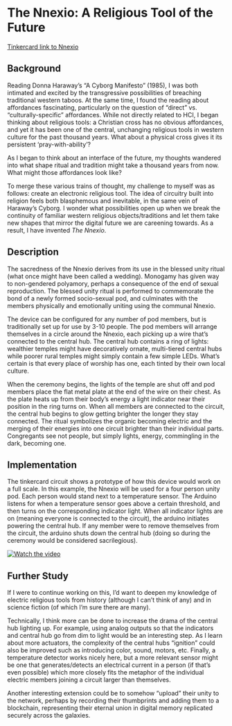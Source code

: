 # The Nnexio: A Religious Tool of the Future

[Tinkercard link to Nnexio](https://www.tinkercad.com/things/kesA7uzwMNh-copy-of-creative-lab-1-104-336/editel?sharecode=ItRCor6-ObHgM5pdrbiHikPPvoi8U7YYqKcb01NzBUs)

## Background
Reading Donna Haraway’s “A Cyborg Manifesto” (1985), I was both intimated and excited by the transgressive possibilities of breaching traditional western taboos. At the same time, I found the reading about affordances fascinating, particularly on the question of “direct” vs. “culturally-specific” affordances. While not directly related to HCI, I began thinking about religious tools: a Christian cross has no obvious affordances, and yet it has been one of the central, unchanging religious tools in western culture for the past thousand years. What about a physical cross gives it its persistent ‘pray-with-ability’?

As I began to think about an interface of the future, my thoughts wandered into what shape ritual and tradition might take a thousand years from now. What might those affordances look like?

To merge these various trains of thought, my challenge to myself was as follows: create an electronic religious tool. The idea of circuitry built into religion feels both blasphemous and inevitable, in the same vein of Haraway’s Cyborg. I wonder what possibilities open up when we break the continuity of familiar western religious objects/traditions and let them take new shapes that mirror the digital future we are careening towards. As a result, I have invented _The Nnexio_.

## Description
The sacredness of the Nnexio derives from its use in the blessed unity ritual (what once might have been called a wedding). Monogamy has given way to non-gendered polyamory, perhaps a consequence of the end of sexual reproduction. The blessed unity ritual is performed to commemorate the bond of a newly formed socio-sexual pod, and culminates with the members physically and emotionally uniting using the communal Nnexio. 

The device can be configured for any number of pod members, but is traditionally set up for use by 3-10 people. The pod members will arrange themselves in a circle around the Nnexio, each picking up a wire that’s connected to the central hub. The central hub contains a ring of lights: wealthier temples might have decoratively ornate, multi-tiered central hubs while poorer rural temples might simply contain a few simple LEDs. What’s certain is that every place of worship has one, each tinted by their own local culture.

When the ceremony begins, the lights of the temple are shut off and pod members place the flat metal plate at the end of the wire on their chest. As the plate heats up from their body’s energy a light indicator near their position in the ring turns on. When all members are connected to the circuit, the central hub begins to glow getting brighter the longer they stay connected. The ritual symbolizes the organic becoming electric and the merging of their energies into one circuit brighter than their individual parts. Congregants see not people, but simply lights, energy, commingling in the dark, becoming one. 

## Implementation
The tinkercard circuit shows a prototype of how this device would work on a full scale. In this example, the Nnexio will be used for a four person unity pod. Each person would stand next to a temperature sensor. The Arduino listens for when a temperature sensor goes above a certain threshold, and then turns on the corresponding indicator light. When all indicator lights are on (meaning everyone is connected to the circuit), the arduino initiates powering the central hub. If any member were to remove themselves from the circuit, the arduino shuts down the central hub (doing so during the ceremony would be considered sacrilegious).


[![Watch the video](https://cdn.loom.com/sessions/thumbnails/012dae8194454ed78a5ba57c2c01ede1-with-play.gif)](https://www.loom.com/embed/012dae8194454ed78a5ba57c2c01ede1)

## Further Study
If I were to continue working on this, I’d want to deepen my knowledge of electric religious tools from history (although I can’t think of any) and in science fiction (of which I’m sure there are many). 

Technically, I think more can be done to increase the drama of the central hub lighting up. For example, using analog outputs so that the indicators and central hub go from dim to light would be an interesting step. As I learn about more actuators, the complexity of the central hubs “ignition” could also be improved such as introducing color, sound, motors, etc. Finally, a temperature detector works nicely here, but a more relevant sensor might be one that generates/detects an electrical current in a person (if that’s even possible) which more closely fits the metaphor of the individual electric members joining a circuit larger than themselves.

Another interesting extension could be to somehow “upload” their unity to the network, perhaps by recording their thumbprints and adding them to a blockchain, representing their eternal union in digital memory replicated securely across the galaxies. 
